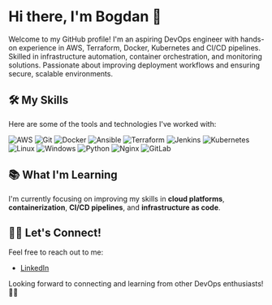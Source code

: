 # Hi there, I'm Bogdan 👋

Welcome to my GitHub profile! I'm an aspiring DevOps engineer with hands-on experience in AWS, Terraform, Docker, Kubernetes and CI/CD pipelines. Skilled in infrastructure automation, container orchestration, and monitoring solutions. Passionate about improving deployment workflows and ensuring secure, scalable environments.

## 🛠️ My Skills

Here are some of the tools and technologies I've worked with:

![AWS](https://img.shields.io/badge/AWS-232F3E?style=flat&logo=amazonaws&logoColor=white)  ![Git](https://img.shields.io/badge/Git-F05032?style=flat&logo=git&logoColor=white)  ![Docker](https://img.shields.io/badge/Docker-2496ED?style=flat&logo=docker&logoColor=white)  ![Ansible](https://img.shields.io/badge/Ansible-EE0000?style=flat&logo=ansible&logoColor=white)  ![Terraform](https://img.shields.io/badge/Terraform-7B42BC?style=flat&logo=terraform&logoColor=white)  ![Jenkins](https://img.shields.io/badge/Jenkins-D24939?style=flat&logo=jenkins&logoColor=white)  ![Kubernetes](https://img.shields.io/badge/Kubernetes-326CE5?style=flat&logo=kubernetes&logoColor=white)  ![Linux](https://img.shields.io/badge/Linux-FCC624?style=flat&logo=linux&logoColor=black) ![Windows](https://img.shields.io/badge/Windows-0078D6?style=flat&logo=windows&logoColor=white) ![Python](https://img.shields.io/badge/Python-3776AB?style=flat&logo=python&logoColor=white)  ![Nginx](https://img.shields.io/badge/Nginx-009639?style=flat&logo=nginx&logoColor=white)  ![GitLab](https://img.shields.io/badge/GitLab-FCA121?style=flat&logo=gitlab&logoColor=white)

## 📚 What I'm Learning
I'm currently focusing on improving my skills in **cloud platforms**, **containerization**, **CI/CD pipelines**, and **infrastructure as code**.

## 🧑‍💻 Let's Connect!
Feel free to reach out to me:
- [LinkedIn](https://www.linkedin.com/in/bogdan-jovanovic-a61380310/)

Looking forward to connecting and learning from other DevOps enthusiasts! 👨‍💻
